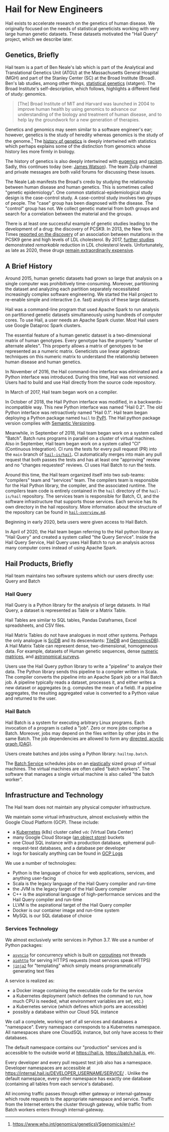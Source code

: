 # Hail for New Engineers

Hail exists to accelerate research on the genetics of human disease. We originally focused on the
needs of statistical geneticists working with very large human genetic datasets. These datasets
motivated the "Hail Query" project, which we describe later.

## Genetics, Briefly

Hail team is a part of Ben Neale's lab which is part of the Analytical and Translational Genetics
Unit (ATGU) at the Massachusetts General Hospital (MGH) and part of the Stanley Center (SC) at the
Broad Institute (Broad). Ben's lab studies, among other things, [statistical
genetics](https://en.wikipedia.org/wiki/Statistical_genetics) (statgen). The Broad Institute's
self-description, which follows, highlights a different field of study: genomics.

> [The] Broad Institute of MIT and Harvard was launched in 2004 to improve human health by using
> genomics to advance our understanding of the biology and treatment of human disease, and to help
> lay the groundwork for a new generation of therapies.

Genetics and genomics may seem similar to a software engineer's ear; however, genetics is the study
of heredity whereas genomics is the study of the genome.[^1] The [history of
genetics](https://en.wikipedia.org/wiki/History_of_genetics) is deeply intertwined with statistics
which perhaps explains some of the distinction from genomics whose history lies more firmly in
biology.

The history of genetics is also deeply intertwined with
[eugenics](https://en.wikipedia.org/wiki/History_of_eugenics) and
[racism](https://en.wikipedia.org/wiki/Scientific_racism). Sadly, this continues today (see: [James
Watson](https://en.wikipedia.org/wiki/James_Watson)). The team Zulip channel and private messages
are both valid forums for discussing these issues.

The Neale Lab manifests the Broad's credo by studying the relationship between human disease and
human genetics. This is sometimes called "genetic epidemiology". One common
statistical-epidemiological study design is the case-control study. A case-control study involves
two groups of people. The "case" group has been diagnosed with the disease. The "control" group has
not. We collect genetic material from both groups and search for a correlation between the material
and the groups.

There is at least one successful example of genetic studies leading to the development of a drug:
the discovery of PCSK9. In 2013, the New York Times [reported on the
discovery](https://www.nytimes.com/2013/07/10/health/rare-mutation-prompts-race-for-cholesterol-drug.html)
of an association between mutations in the PCSK9 gene and high levels of LDL cholesterol. By 2017,
[further
studies](https://www.nytimes.com/2017/03/17/health/cholesterol-drugs-repatha-amgen-pcsk9-inhibitors.html)
demonstrated *remarkable* reduction in LDL cholesterol levels. Unfortunately, as late as 2020, these
drugs [remain extraordinarily
expensive](https://www.nytimes.com/2018/10/02/health/pcsk9-cholesterol-prices.html).

## A Brief History

Around 2015, human genetic datasets had grown so large that analysis on a single computer was
prohibitively time-consuming. Moreover, partitioning the dataset and analyzing each partition
separately necessitated increasingly complex software engineering. We started the Hail project to
re-enable simple and interactive (i.e. fast) analysis of these large datasets.

Hail was a command-line program that used Apache Spark to run analysis on partitioned genetic
datasets simultaneously using hundreds of computer cores. To use Hail, a user needs an Apache Spark
cluster. Most Hail users use Google Dataproc Spark clusters.

The essential feature of a human genetic dataset is a two-dimensional matrix of human
genotypes. Every genotype has the property "number of alternate alleles". This property allows a
matrix of genotypes to be represented as a numeric matrix. Geneticists use linear algebraic
techniques on this numeric matrix to understand the relationship between human disease and human
genetics.

In November of 2016, the Hail command-line interface was eliminated and a Python interface was
introduced. During this time, Hail was not versioned. Users had to build and use Hail directly from
the source code repository.

In March of 2017, Hail team began work on a compiler.

In October of 2018, the Hail Python interface was modified, in a backwards-incompatible way. This
new Python interface was named "Hail 0.2". The old Python interface was retroactively named "Hail
0.1". Hail team began deploying a Python package named `hail` to [PyPI](https://pypi.org). The Hail
python package version complies with [Semantic Versioning](https://semver.org).

Meanwhile, in September of 2018, Hail team began work on a system called "Batch". Batch runs
programs in parallel on a cluster of virtual machines. Also in September, Hail team began work on a
system called "CI" (Continuous Integration). CI runs the tests for every pull request (PR) into the
`main` branch of [`hail-is/hail`](https://github.com/hail-is/hail). CI automatically merges into
main any pull request that both passes the tests and has at least one "approving" review and no
"changes requested" reviews. CI uses Hail Batch to run the tests.

Around this time, the Hail team organized itself into two sub-teams: "compilers" team and "services"
team. The compilers team is responsible for the Hail Python library, the compiler, and the
associated runtime. The compilers team code is entirely contained in the `hail` directory of the
`hail-is/hail` repository. The services team is responsible for Batch, CI, and the software
infrastructure that supports those services. Each service has its own directory in the hail
repository. More information about the structure of the repository can be found in
[`hail-overview.md`](hail-overview.md).

Beginning in early 2020, beta users were given access to Hail Batch.

In April of 2020, the Hail team began referring to the Hail python library as "Hail Query" and
created a system called "the Query Service". Inside the Hail Query Service, Hail Query uses Hail
Batch to run an analysis across many computer cores instead of using Apache Spark.

## Hail Products, Briefly

Hail team maintains two software systems which our users directly use: Query and Batch

### Hail Query

Hail Query is a Python library for the analysis of large datasets. In Hail Query, a dataset is
represented as Table or a Matrix Table.

Hail Tables are similar to SQL tables, Pandas Dataframes, Excel spreadsheets, and CSV files.

Hail Matrix Tables do not have analogues in most other systems. Perhaps the only analogue is
[SciDB](https://dbdb.io/db/scidb) and its descendants: [TileDB](https://tiledb.com) and
[GenomicsDB](https://github.com/GenomicsDB/GenomicsDB)). A Hail Matrix Table can represent dense,
two-dimensional, homogeneous data. For example, datasets of Human genetic sequences, dense [numeric
matrices](https://en.wikipedia.org/wiki/Matrix_(mathematics)), and [astronomical
surveys](https://en.wikipedia.org/wiki/Astronomical_survey).

Users use the Hail Query python library to write a "pipeline" to analyze their data. The Python
library sends this pipeline to a compiler written in Scala. The compiler converts the pipeline into
an Apache Spark job or a Hail Batch job. A pipeline typically reads a dataset, processes it, and
either writes a new dataset or aggregates (e.g. computes the mean of a field). If a pipeline
aggregates, the resulting aggregated value is converted to a Python value and returned to the user.

### Hail Batch

Hail Batch is a system for executing arbitrary Linux programs. Each invocation of a program is
called a "job". Zero or more jobs comprise a Batch. Moreover, jobs may depend on the files written
by other jobs in the same Batch. The job dependencies are allowed to form any [directed, acyclic
graph (DAG)](https://en.wikipedia.org/wiki/Directed_acyclic_graph).

Users create batches and jobs using a Python library: `hailtop.batch`.

The [Batch Service](https://batch.hail.is) schedules jobs on an
[elastically](https://en.wikipedia.org/wiki/Elasticity_(cloud_computing)) sized group of virtual
machines. The virtual machines are often called "batch workers". The software that manages a single
virtual machine is also called "the batch worker".

## Infrastructure and Technology

The Hail team does not maintain any physical computer infrastructure.

We maintain some virtual infrastructure, almost exclusively within the Google Cloud Platform (GCP). These include:
- a [Kubernetes](https://kubernetes.io) (k8s) cluster called `vdc` (Virtual Data Center)
- many Google Cloud Storage ([an object store](https://en.wikipedia.org/wiki/Object_storage)) buckets
- one Cloud SQL instance with a production database, ephemeral pull-request-test databases, and a
  database per developer
- logs for basically anything can be found in [GCP Logs](https://console.cloud.google.com/logs)

We use a number of technologies:
- Python is the language of choice for web applications, services, and anything user-facing
- Scala is the legacy language of the Hail Query compiler and run-time
- the JVM is the legacy target of the Hail Query compiler
- C++ is the aspirational language of high-performance services and the Hail Query compiler and run-time
- LLVM is the aspirational target of the Hail Query compiler
- Docker is our container image and run-time system
- MySQL is our SQL database of choice

### Services Technology

We almost exclusively write services in Python 3.7. We use a number of Python packages:
- [`asyncio`](https://docs.python.org/3.7/library/asyncio.html) for concurrency which is built on
  [coroutines](https://en.wikipedia.org/wiki/Coroutine) not threads
- [`aiohttp`](https://docs.aiohttp.org/en/stable/) for serving HTTPS requests (most services speak
  HTTPS)
- [`jinja2`](https://jinja.palletsprojects.com/en/2.11.x/) for "templating" which simply means
  programmatically generating text files

A service is realized as:

- a Docker image containing the executable code for the service
- a Kubernetes deployment (which defines the command to run, how much CPU is needed, what
  environment variables are set, etc.)
- a Kubernetes service (which defines which ports are accessible)
- possibly a database within our Cloud SQL instance

We call a complete, working set of all services and databases a "namespace". Every namespace
corresponds to a Kubernetes namespace. All namespaces share one CloudSQL instance, but only have
access to their databases.

The default namespace contains our "production" services and is accessible to the outside world at
https://hail.is, https://batch.hail.is, etc.

Every developer and every pull request test job also has a namespace. Developer namespaces are
accessible at https://internal.hail.is/DEVELOPER_USERNAME/SERVICE/ . Unlike the default namespace,
every other namespace has exactly one database (containing all tables from each service's database).

All incoming traffic passes through either gateway or internal-gateway which route requests to
the appropriate namespace and service. Traffic from the Internet enters the cluster through gateway,
while traffic from Batch workers enters through internal-gateway.


[^1]: https://www.who.int/genomics/geneticsVSgenomics/en/
